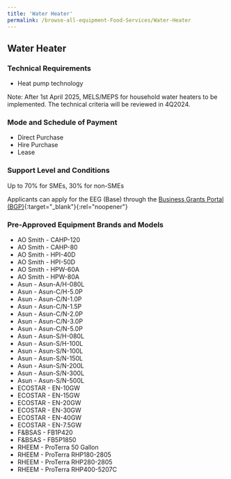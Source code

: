 ```yaml
---
title: 'Water Heater'
permalink: /browse-all-equipment-Food-Services/Water-Heater
---
```


## Water Heater

### Technical Requirements

- Heat pump technology

Note: After 1st April 2025, MELS/MEPS for household water heaters to be implemented. The technical criteria will be reviewed in 4Q2024.

### Mode and Schedule of Payment 

- Direct Purchase
- Hire Purchase
- Lease

### Support Level and Conditions

Up to 70% for SMEs, 30% for non-SMEs

Applicants can apply for the EEG (Base) through the [Business Grants Portal (BGP)](http://www.businessgrants.gov.sg/){:target="_blank"}{:rel="noopener"}

### Pre-Approved Equipment Brands and Models

- AO Smith  - CAHP-120
- AO Smith  - CAHP-80
- AO Smith  - HPI-40D
- AO Smith  - HPI-50D
- AO Smith  - HPW-60A
- AO Smith  - HPW-80A
- Asun  - Asun-A/H-080L
- Asun  - Asun-C/H-5.0P
- Asun  - Asun-C/N-1.0P
- Asun  - Asun-C/N-1.5P
- Asun  - Asun-C/N-2.0P
- Asun  - Asun-C/N-3.0P
- Asun  - Asun-C/N-5.0P
- Asun  - Asun-S/H-080L
- Asun  - Asun-S/H-100L
- Asun  - Asun-S/N-100L
- Asun  - Asun-S/N-150L
- Asun  - Asun-S/N-200L
- Asun  - Asun-S/N-300L
- Asun  - Asun-S/N-500L
- ECOSTAR  - EN-10GW
- ECOSTAR  - EN-15GW
- ECOSTAR  - EN-20GW
- ECOSTAR  - EN-30GW
- ECOSTAR  - EN-40GW
- ECOSTAR  - EN-7.5GW
- F&BSAS  - FB1P420
- F&BSAS  - FB5P1850
- RHEEM  - ProTerra 50 Gallon
- RHEEM  - ProTerra RHP180-2805
- RHEEM  - ProTerra RHP280-2805
- RHEEM  - ProTerra RHP400-5207C



